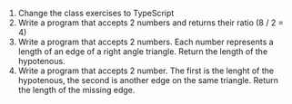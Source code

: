 1. Change the class exercises to TypeScript
2. Write a program that accepts 2 numbers and returns their ratio (8 / 2 = 4)
3. Write a program that accepts 2 numbers. Each number represents a length of an edge of a right angle triangle. Return the length of the hypotenous.
4. Write a program that accepts 2 number. The first is the lenght of the hypotenous, the second is another edge on the same triangle. Return the length of the missing edge.
